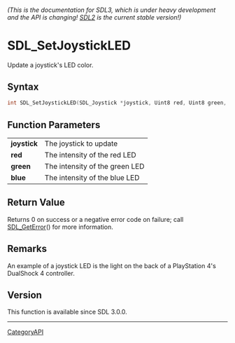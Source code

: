 ###### (This is the documentation for SDL3, which is under heavy development and the API is changing! [SDL2](https://wiki.libsdl.org/SDL2/) is the current stable version!)
# SDL_SetJoystickLED

Update a joystick's LED color.

## Syntax

```c
int SDL_SetJoystickLED(SDL_Joystick *joystick, Uint8 red, Uint8 green, Uint8 blue);

```

## Function Parameters

|                  |                                |
| ---------------- | ------------------------------ |
| **joystick**     | The joystick to update         |
| **red**          | The intensity of the red LED   |
| **green**        | The intensity of the green LED |
| **blue**         | The intensity of the blue LED  |

## Return Value

Returns 0 on success or a negative error code on failure; call
[SDL_GetError](SDL_GetError)() for more information.

## Remarks

An example of a joystick LED is the light on the back of a PlayStation 4's
DualShock 4 controller.

## Version

This function is available since SDL 3.0.0.

----
[CategoryAPI](CategoryAPI)

